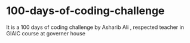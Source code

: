 # 100-days-of-coding-challenge
It is a 100 days of coding challenge by Asharib Ali , respected teacher in GIAIC course at governer house 

